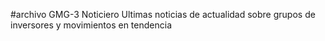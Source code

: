 #archivo GMG-3 Noticiero
Ultimas noticias de actualidad sobre grupos de inversores y movimientos en tendencia